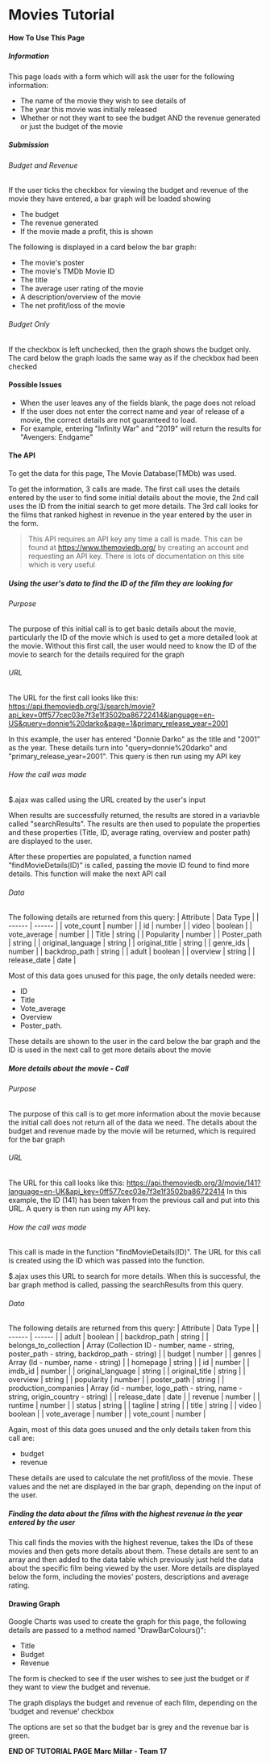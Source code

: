 # Movies Tutorial
#### How To Use This Page
##### Information
This page loads with a form which will ask the user for the following information:
- The name of the movie they wish to see details of
- The year this movie was initially released
- Whether or not they want to see the budget AND the revenue generated or just the budget of the movie
##### Submission
###### Budget and Revenue
If the user ticks the checkbox for viewing the budget and revenue of the movie they have entered, a bar graph will be loaded showing
- The budget
- The revenue generated
- If the movie made a profit, this is shown

The following is displayed in a card below the bar graph:

- The movie's poster
- The movie's TMDb Movie ID
- The title
- The average user rating of the movie
- A description/overview of the movie
- The net profit/loss of the movie

###### Budget Only

If the checkbox is left unchecked, then the graph shows the budget only.
The card below the graph loads the same way as if the checkbox had been checked

#### Possible Issues
- When the user leaves any of the fields blank, the page does not reload
- If the user does not enter the correct name and year of release of a movie, the correct details are not guaranteed to load. 
- For example, entering "Infinity War" and "2019" will return the results for "Avengers: Endgame"

#### The API

To get the data for this page, The Movie Database(TMDb) was used.

To get the information, 3 calls are made. The first call uses the details entered by the user to find some initial details about the movie, the 2nd call uses the ID from the initial search to get more details. The 3rd call looks for the films that ranked highest in revenue in the year entered by the user in the form.

> This API requires an API key any time a call is made.
> This can be found at https://www.themoviedb.org/ by 
> creating an account and requesting an API key. There is
> lots of documentation on this site which is very useful

##### Using the user's data to find the ID of the film they are looking for
###### Purpose
The purpose of this initial call is to get basic details about the movie, particularly the ID of the movie which is used to get a more detailed look at the movie. Without this first call, the user would need to know the ID of the movie to search for the details required for the graph

###### URL
The URL for the first call looks like this:
https://api.themoviedb.org/3/search/movie?api_key=0ff577cec03e7f3e1f3502ba86722414&language=en-US&query=donnie%20darko&page=1&primary_release_year=2001

In this example, the user has entered "Donnie Darko" as the title and "2001" as the year. These details turn into "query=donnie%20darko" and "primary_release_year=2001". This query is then run using my API key

###### How the call was made
$.ajax was called using the URL created by the user's input

When results are successfully returned, the results are stored in a variavble called "searchResults". The results are then used to populate the properties and these properties (Title, ID, average rating, overview and poster path) are displayed to the user.

After these properties are populated, a function named "findMovieDetails(ID)" is called, passing the movie ID found to find more details. This function will make the next API call

###### Data
The following details are returned from this query:
| Attribute | Data Type |
| ------ | ------ |
| vote_count | number |
| id | number |
| video | boolean |
| vote_average | number |
| Title | string |
| Popularity | number |
| Poster_path | string |
| original_language | string |
| original_title | string |
| genre_ids | number |
| backdrop_path | string |
| adult | boolean |
| overview | string |
| release_date | date |

Most of this data goes unused for this page, the only details needed were: 
- ID
- Title
- Vote_average
- Overview
- Poster_path.

These details are shown to the user in the card below the bar graph and the ID is used in the next call to get more details about the movie

##### More details about the movie - Call
###### Purpose
The purpose of this call is to get more information about the movie because the initial call does not return all of the data we need. The details about the budget and revenue made by the movie will be returned, which is required for the bar graph

###### URL
The URL for this call looks like this:
https://api.themoviedb.org/3/movie/141?language=en-UK&api_key=0ff577cec03e7f3e1f3502ba86722414
In this example, the ID (141) has been taken from the previous call and put into this URL. A query is then run using my API key.

###### How the call was made
This call is made in the function "findMovieDetails(ID)". The URL for this call is created using the ID which was passed into the function.

$.ajax uses this URL to search for more details. When this is successful, the bar graph method is called, passing the searchResults from this query.

###### Data
The following details are returned from this query:
| Attribute | Data Type |
| ------ | ------ |
| adult | boolean |
| backdrop_path | string |
| belongs_to_collection | Array (Collection ID - number, name - string, poster_path - string, backdrop_path - string) |
| budget | number |
| genres | Array (Id - number, name - string) |
| homepage | string |
| id | number |
| imdb_id | number |
| original_language | string |
| original_title | string |
| overview | string |
| popularity | number |
| poster_path | string |
| production_companies | Array (id - number, logo_path - string, name - string, origin_country - string) |
| release_date | date |
| revenue | number |
| runtime | number |
| status | string |
| tagline | string |
| title | string |
| video | boolean |
| vote_average | number |
| vote_count | number |

Again, most of this data goes unused and the only details taken from this call are:
- budget
- revenue

These details are used to calculate the net profit/loss of the movie. These values and the net are displayed in the bar graph, depending on the input of the user.

##### Finding the data about the films with the highest revenue in the year entered by the user
This call finds the movies with the highest revenue, takes the IDs of these movies and then gets more details about them. These details are sent to an array and then added to the data table which previously just held the data about the specific film being viewed by the user. More details are displayed below the form, including the movies' posters, descriptions and average rating.

#### Drawing Graph
Google Charts was used to create the graph for this page, the following details are passed to a method named "DrawBarColours()":
- Title
- Budget
- Revenue

The form is checked to see if the user wishes to see just the budget or if they want to view the budget and revenue.

The graph displays the budget and revenue of each film, depending on the 'budget and revenue' checkbox

The options are set so that the budget bar is grey and the revenue bar is green.

**END OF TUTORIAL PAGE**
**Marc Millar - Team 17**


